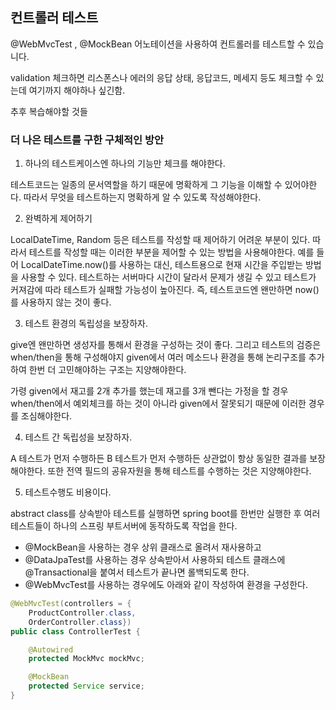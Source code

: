## 컨트롤러 테스트

@WebMvcTest , @MockBean 어노테이션을 사용하여 컨트롤러를 테스트할 수 있습니다.

validation 체크하면 리스폰스나 에러의 응답 상태, 응답코드, 메세지 등도 체크할 수 있는데 여기까지 해야하나 싶긴함.

추후 복습해야할 것들 


### 더 나은 테스트를 구한 구체적인 방안

1. 하나의 테스트케이스엔 하나의 기능만 체크를 해야한다.

테스트코드는 일종의 문서역할을 하기 때문에 명확하게 그 기능을 이해할 수 있어야한다.
따라서 무엇을 테스트하는지 명확하게 알 수 있도록 작성해야한다.

2. 완벽하게 제어하기

LocalDateTime, Random 등은 테스트를 작성할 때 제어하기 어려운 부분이 있다.
따라서 테스트를 작성할 때는 이러한 부분을 제어할 수 있는 방법을 사용해야한다.
예를 들어 LocalDateTime.now()를 사용하는 대신, 테스트용으로 현재 시간을 주입받는 방법을 사용할 수 있다.
테스트하는 서버마다 시간이 달라서 문제가 생길 수 있고 테스트가 커져감에 따라 테스트가 실패할 가능성이 높아진다.
즉, 테스트코드엔 왠만하면 now()를 사용하지 않는 것이 좋다.

3. 테스트 환경의 독립성을 보장하자.

give엔 왠만하면 생성자를 통해서 환경을 구성하는 것이 좋다.
그리고 테스트의 검증은 when/then을 통해 구성해야지 given에서 여러 메소드나 환경을 통해 논리구조를 추가하여
한번 더 고민해야하는 구조는 지양해야한다.

가령 given에서 재고를 2개 추가를 했는데 재고를 3개 뺀다는 가정을 할 경우 when/then에서 예외체크를 하는 것이 아니라
given에서 잘못되기 때문에 이러한 경우를 조심해야한다.

4. 테스트 간 독립성을 보장하자.

A 테스트가 먼저 수행하든 B 테스트가 먼저 수행하든 상관없이 항상 동일한 결과를 보장해야한다.
또한 전역 필드의 공유자원을 통해 테스트를 수행하는 것은 지양해야한다.

5. 테스트수행도 비용이다.

abstract class를 상속받아 테스트를 실행하면 spring boot를 한번만 실행한 후 여러 테스트들이 하나의 스프링 부트서버에 동작하도록 작업을 한다.

- @MockBean을 사용하는 경우 상위 클래스로 올려서 재사용하고 
- @DataJpaTest를 사용하는 경우 상속받아서 사용하되 테스트 클래스에 @Transactional을 붙여서 테스트가 끝나면 롤백되도록 한다.
- @WebMvcTest를 사용하는 경우에도 아래와 같이 작성하여 환경을 구성한다.

```java
@WebMvcTest(controllers = {
    ProductController.class,
    OrderController.class})
public class ControllerTest {

    @Autowired
    protected MockMvc mockMvc;

    @MockBean
    protected Service service;
}
```